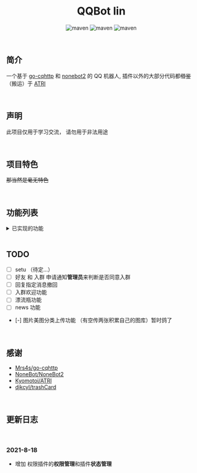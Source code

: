 
# <center>QQBot lin</center>
<div align="center">

![maven](https://img.shields.io/badge/python-3.8%2B-blue)
![maven](https://img.shields.io/badge/nonebot-2.0.0-yellow)
![maven](https://img.shields.io/badge/go--cqhttp-v1.0.0--beta5-red)

</div>



<br>

## 简介
一个基于 [go-cqhttp](https://github.com/Mrs4s/go-cqhttp) 和 [nonebot2](https://github.com/nonebot/nonebot2) 的 QQ 机器人, 插件以外的大部分代码都~~借鉴~~（搬运）于 [ATRI](https://github.com/Kyomotoi/ATRI) 

<br>

## 声明
此项目仅用于学习交流， 请勿用于非法用途

<br>

## 项目特色

~~那当然是毫无特色~~

<br>

## 功能列表
<details>
<summary>已实现的功能</summary>

### 常用功能
- [x] 运行代码 目前支持 `cpp` `c` `py2` `py3` `R` `kotlin` `java`
- [x] 网易 & QQ 音乐 单曲 『封面』 『歌词』 『歌手』 和部分 『音乐资源』 获取
- [x] 搜索 ip 
- [x] 搜索网课答案
- [x] 获取帮助
- [x] 检查服务器状态
- [x] 一言 (hitokoto)
- [x] 黑白图片生成
- [x] 废物证生成 [trashCard](https://github.com/djkcyl/trashCard)
- [x] ph_generator 风格图片 生成 (搬运自群友的插件)

<br>


### 管理员功能
- [x] 拉黑 & 解除拉黑 （用户 | 群组） 使其不能再使用任何插件
- [ ] 打开 & 关闭 插件  

</details>

<br>

## TODO

 - [ ] setu （待定...）
 - [ ] 好友 和 入群 申请通知**管理员**来判断是否同意入群
 - [ ] 回复指定消息撤回
 - [ ] 入群欢迎功能
 - [ ] 漂流瓶功能
 - [ ] news 功能
 - [-] 图片美图分类上传功能 （有空传两张积累自己的图库）暂时鸽了
 

<br>

## 感谢
 - [Mrs4s/go-cqhttp](https://github.com/Mrs4s/go-cqhttp)
 - [NoneBot/NoneBot2](https://github.com/nonebot/nonebot2)
 - [Kyomotoi/ATRI](https://github.com/Kyomotoi/ATRI)
 - [djkcyl/trashCard](https://github.com/djkcyl/trashCard)


<br>


## 更新日志

<br>

### 2021-8-18

 - 增加 权限插件的**权限管理**和插件**状态管理**


<br>